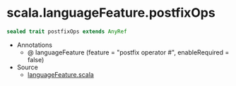 
#                       scala.languageFeature.postfixOps                       #

```scala
sealed trait postfixOps extends AnyRef
```

* Annotations
  * @ languageFeature (feature = "postfix operator #", enableRequired = false)
* Source
  * [languageFeature.scala](https://github.com/scala/scala/tree/6d09a1ba5f/src/library/scala/languageFeature.scala#L1)

